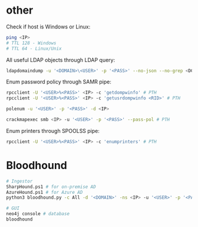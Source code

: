 # other
Check if host is Windows or Linux:
```bash
ping <IP>
# TTL 128 - Windows
# TTL 64 - Linux/Unix
```

All useful LDAP objects through LDAP query:
```bash
ldapdomaindump -u '<DOMAIN>\<USER>' -p '<PASS>' --no-json --no-grep <DC_IP> # PTH
```

Enum password policy through SAMR pipe:
```bash
rpcclient -U '<USER>%<PASS>' <IP> -c 'getdompwinfo' # PTH
rpcclient -U '<USER>%<PASS>' <IP> -c 'getusrdompwinfo <RID>' # PTH

polenum -u '<USER>' -p '<PASS>' -d <IP>

crackmapexec smb <IP> -u '<USER>' -p '<PASS>' --pass-pol # PTH
```

Enum printers through SPOOLSS pipe:
```bash
rpcclient -U '<USER>%<PASS>' <IP> -c 'enumprinters' # PTH
```

# Bloodhound
```bash
# Ingestor
SharpHound.ps1 # for on-premise AD
AzureHound.ps1 # for Azure AD
python3 bloodhound.py -c All -d '<DOMAIN>' -ns <IP> -u '<USER>' -p '<PASS>'

# GUI
neo4j console # database
bloodhound
```